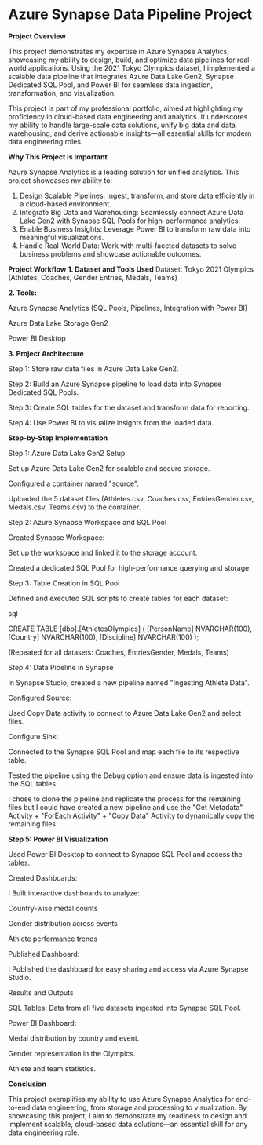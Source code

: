 # Azure Synapse Data Pipeline Project

**Project Overview**

This project demonstrates my expertise in Azure Synapse Analytics, showcasing my ability to design, build, and optimize data pipelines for real-world applications. Using the 2021 Tokyo Olympics dataset, I implemented a scalable data pipeline that integrates Azure Data Lake Gen2, Synapse Dedicated SQL Pool, and Power BI for seamless data ingestion, transformation, and visualization.

This project is part of my professional portfolio, aimed at highlighting my proficiency in cloud-based data engineering and analytics. It underscores my ability to handle large-scale data solutions, unify big data and data warehousing, and derive actionable insights—all essential skills for modern data engineering roles.

**Why This Project is Important**

Azure Synapse Analytics is a leading solution for unified analytics. This project showcases my ability to:

1. Design Scalable Pipelines: Ingest, transform, and store data efficiently in a cloud-based environment.
2. Integrate Big Data and Warehousing: Seamlessly connect Azure Data Lake Gen2 with Synapse SQL Pools for high-performance analytics.
3. Enable Business Insights: Leverage Power BI to transform raw data into meaningful visualizations.
4. Handle Real-World Data: Work with multi-faceted datasets to solve business problems and showcase actionable outcomes.

**Project Workflow**
**1. Dataset and Tools Used**
Dataset: Tokyo 2021 Olympics (Athletes, Coaches, Gender Entries, Medals, Teams)

**2. Tools:**

Azure Synapse Analytics (SQL Pools, Pipelines, Integration with Power BI)

Azure Data Lake Storage Gen2

Power BI Desktop

**3. Project Architecture**
   
Step 1: Store raw data files in Azure Data Lake Gen2.

Step 2: Build an Azure Synapse pipeline to load data into Synapse Dedicated SQL Pools.

Step 3: Create SQL tables for the dataset and transform data for reporting.

Step 4: Use Power BI to visualize insights from the loaded data.

**Step-by-Step Implementation**

Step 1: Azure Data Lake Gen2 Setup

Set up Azure Data Lake Gen2 for scalable and secure storage.

Configured a container named "source".

Uploaded the 5 dataset files (Athletes.csv, Coaches.csv, EntriesGender.csv, Medals.csv, Teams.csv) to the container.

Step 2: Azure Synapse Workspace and SQL Pool

Created Synapse Workspace:

Set up the workspace and linked it to the storage account.

Created a dedicated SQL Pool for high-performance querying and storage.

Step 3: Table Creation in SQL Pool

Defined and executed SQL scripts to create tables for each dataset:

sql

CREATE TABLE [dbo].[AthletesOlympics] (
    [PersonName] NVARCHAR(100),
    [Country] NVARCHAR(100),
    [Discipline] NVARCHAR(100)
);

(Repeated for all datasets: Coaches, EntriesGender, Medals, Teams)

Step 4: Data Pipeline in Synapse

In Synapse Studio, created a new pipeline named "Ingesting Athlete Data".

Configured Source:

Used Copy Data activity to connect to Azure Data Lake Gen2 and select files.

Configure Sink:

Connected to the Synapse SQL Pool and map each file to its respective table.

Tested the pipeline using the Debug option and ensure data is ingested into the SQL tables.

I chose to clone the pipeline and replicate the process for the remaining files but I could have created a new pipeline and use the "Get Metadata" Activity + "ForEach Activity" + "Copy Data" Activity to dynamically copy the remaining files.

**Step 5: Power BI Visualization**

Used Power BI Desktop to connect to Synapse SQL Pool and access the tables.

Created Dashboards:

I Built interactive dashboards to analyze:

Country-wise medal counts

Gender distribution across events

Athlete performance trends

Published Dashboard:

I Published the dashboard for easy sharing and access via Azure Synapse Studio.

Results and Outputs

SQL Tables: Data from all five datasets ingested into Synapse SQL Pool.

Power BI Dashboard:

Medal distribution by country and event.

Gender representation in the Olympics.

Athlete and team statistics.

**Conclusion**

This project exemplifies my ability to use Azure Synapse Analytics for end-to-end data engineering, from storage and processing to visualization. By showcasing this project, I aim to demonstrate my readiness to design and implement scalable, cloud-based data solutions—an essential skill for any data engineering role.


